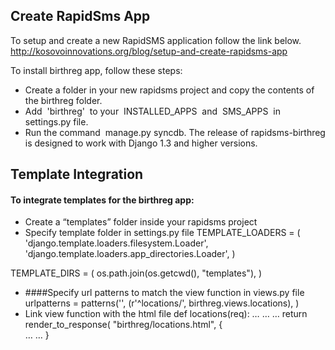 Create RapidSms App
-------------------

To setup and create a new RapidSMS application follow the link below. 
http://kosovoinnovations.org/blog/setup-and-create-rapidsms-app

To install birthreg app, follow these steps:
- Create a folder in your new rapidsms project and copy the contents of the birthreg folder.
-  Add  'birthreg'  to your  INSTALLED_APPS  and  SMS_APPS  in settings.py file.
-  Run the command  manage.py syncdb.
The release of rapidsms-birthreg is designed to work with Django 1.3 and higher versions. 

Template Integration
--------------------
#### To integrate templates for the birthreg app:

- Create a “templates” folder inside your rapidsms project
- Specify template folder in settings.py file
 TEMPLATE_LOADERS = (
    'django.template.loaders.filesystem.Loader',
    'django.template.loaders.app_directories.Loader',
)

TEMPLATE_DIRS = (
   os.path.join(os.getcwd(), "templates"),
)
- ####Specify url patterns to match the view function in views.py file
urlpatterns = patterns('',
(r'^locations/', birthreg.views.locations), 
)
- Link view function with the html file
<cod>def locations(req):
        …
        …
        …
        return render_to_response(
                 "birthreg/locations.html", {       
                    …
                    …
              }
</code>

